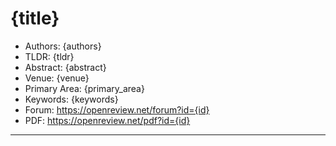# {title}

- Authors: {authors}
- TLDR: {tldr}
- Abstract: {abstract}
- Venue: {venue}
- Primary Area: {primary_area}
- Keywords: {keywords}
- Forum: https://openreview.net/forum?id={id}
- PDF: https://openreview.net/pdf?id={id}

---

